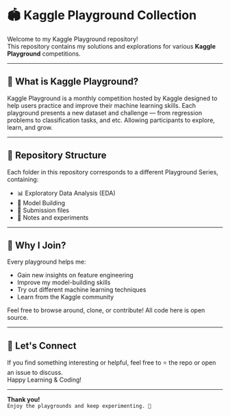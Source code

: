 # 🏟️ Kaggle Playground Collection

Welcome to my Kaggle Playground repository!  
This repository contains my solutions and explorations for various **Kaggle Playground** competitions.

---

## 📌 What is Kaggle Playground?

Kaggle Playground is a monthly competition hosted by Kaggle designed to help users practice and improve their machine learning skills. Each playground presents a new dataset and challenge — from regression problems to classification tasks, and etc. Allowing participants to explore, learn, and grow.

---

## 📂 Repository Structure

Each folder in this repository corresponds to a different Playground Series, containing:
- 📊 Exploratory Data Analysis (EDA)
- 🧠 Model Building
- 📁 Submission files
- 📄 Notes and experiments

---

## 🚀 Why I Join?

Every playground helps me:
- Gain new insights on feature engineering
- Improve my model-building skills
- Try out different machine learning techniques
- Learn from the Kaggle community

Feel free to browse around, clone, or contribute! All code here is open source.

---

## 🙌 Let's Connect

If you find something interesting or helpful, feel free to ⭐️ the repo or open an issue to discuss.  
Happy Learning & Coding!

---

**Thank you!**  
```Enjoy the playgrounds and keep experimenting. 🧪```